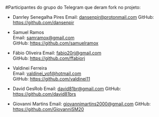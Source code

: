 #Participantes do grupo do Telegram que deram fork no projeto:

- Danrley Senegalha Pires
Email: dansenpir@protonmail.com
GitHub: https://github.com/dansenpir

- Samuel Ramos  
Email: samramox@gmail.com  
GitHub: https://github.com/samuelramox

- Fábio Oliveira
Email: fabio20rj@gmail.com  
GitHub: https://github.com/ffabiorj

- Valdinei Ferreira  
Email: valdinei_vof@hotmail.com  
GitHub: https://github.com/valdinei11  

- David GesRob
Email: david81br@gmail.com
GitHub: https://github.com/david81brs

- Giovanni Martins
Email: giovannimartins2000@gmail.com
GitHub: https://github.com/GiovanniSM20
